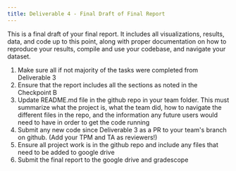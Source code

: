 ```yaml
---
title: Deliverable 4 - Final Draft of Final Report
---
```

This is a final draft of your final report. It includes all visualizations, results, data, and code up to this point, along with proper documentation on how to reproduce your results, compile and use your codebase, and navigate your dataset. 

1. Make sure all if not majority of the tasks were completed from Deliverable 3 
2. Ensure that the report includes all the sections as noted in the Checkpoint B
3. Update  README.md file in the github repo in your team folder. This must summarize what the project is, what the team did, how to navigate the different files in the repo, and the information any future users would need to have in order to get the code running
4. Submit any new code since Deliverable 3 as a PR to your team's branch on github. (Add your TPM and TA as reviewers!)
5. Ensure all project work is in the github repo and include any files that need to be added to google drive
6. Submit the final report to the google drive and gradescope